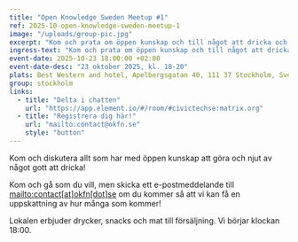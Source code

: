 ```yaml
---
title: "Open Knowledge Sweden Meetup #1"
ref: 2025-10-open-knowledge-sweden-meetup-1
image: "/uploads/group-pic.jpg"
excerpt: "Kom och prata om öppen kunskap och till något att dricka och äta!"
ingress-text: "Kom och prata om öppen kunskap och till något att dricka och äta"
event-date: 2025-10-23 18:00:00 +02:00
event-date-desc: "23 oktober 2025, kl. 18-20"
plats: Best Western and hotel, Apelbergsgatan 40, 111 37 Stockholm, Sverige
group: stockholm
links:
  - title: "Delta i chatten"
    url: "https://app.element.io/#/room/#civictechse:matrix.org"
  - title: "Registrera dig här!"
    url: "mailto:contact@okfn.se"
    style: "button"
---
```



Kom och diskutera allt som har med öppen kunskap att göra och njut av något gott att dricka!

Kom och gå som du vill, men skicka ett e-postmeddelande till [mailto:contact[at]okfn[dot]se](contact[at]okfn[dot]se) om du kommer så att vi kan få en uppskattning av hur många som kommer!

Lokalen erbjuder drycker, snacks och mat till försäljning. Vi börjar klockan 18:00.
